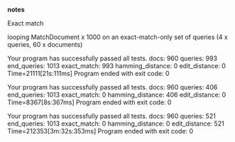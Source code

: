 __notes__

Exact match

looping MatchDocument x 1000 on an exact-match-only set of queries (4 x queries, 60 x documents)



Your program has successfully passed all tests.
docs: 960 queries: 993 end_queries: 1013
exact_match: 993 hamming_distance: 0 edit_distance: 0
Time=21111[21s:111ms]
Program ended with exit code: 0

Your program has successfully passed all tests.
docs: 960 queries: 406 end_queries: 1013
exact_match: 0 hamming_distance: 406 edit_distance: 0
Time=8367[8s:367ms]
Program ended with exit code: 0

Your program has successfully passed all tests.
docs: 960 queries: 521 end_queries: 1013
exact_match: 0 hamming_distance: 0 edit_distance: 521
Time=212353[3m:32s:353ms]
Program ended with exit code: 0